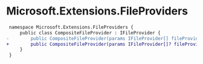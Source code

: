 # Microsoft.Extensions.FileProviders

``` diff
 namespace Microsoft.Extensions.FileProviders {
     public class CompositeFileProvider : IFileProvider {
-        public CompositeFileProvider(params IFileProvider[] fileProviders);
+        public CompositeFileProvider(params IFileProvider[]? fileProviders);
     }
 }
```

